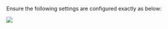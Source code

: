 Ensure the following settings are configured exactly as below:

![](Pasted%20image%2020230312165524.png)



